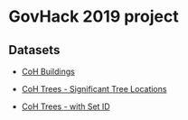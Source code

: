 # GovHack 2019 project

## Datasets

- [CoH Buildings](http://data-1-hobartcc.opendata.arcgis.com/datasets/building-footprints)

- [CoH Trees - Significant Tree Locations](http://data-1-hobartcc.opendata.arcgis.com/datasets/city-of-hobart-significant-tree-locations)

- [CoH Trees - with Set ID](http://data-1-hobartcc.opendata.arcgis.com/datasets/treeswithassetid)
